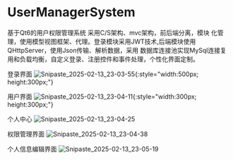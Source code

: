 # UserManagerSystem
基于Qt6的用户权限管理系统
采用C/S架构、mvc架构，前后端分离，模块 化管理，使用模型视图框架、代理。登录模块采用JWT技术,后端模块使用QHttpServer，使用Json传输、解析数据，采用 数据库连接池实现MySql连接复用和负载均衡，自定义登录、注册控件和事件处理，个性化界面定制。


登录界面
![Snipaste_2025-02-13_23-03-55](https://github.com/user-attachments/assets/e39f0dcf-1ce4-47c3-aa2d-5935b9ac6614){:style="width:500px; height:300px;"}

用户界面
![Snipaste_2025-02-13_23-04-11](https://github.com/user-attachments/assets/7c336d5b-4693-456d-a01d-ffa82631233b){:style="width:300px; height:300px;"}

个人中心
![Snipaste_2025-02-13_23-04-25](https://github.com/user-attachments/assets/5f289230-d2f9-45aa-aeb0-77754a025175)

权限管理界面
![Snipaste_2025-02-13_23-04-38](https://github.com/user-attachments/assets/aebfd91c-37ac-462d-9be5-b60f87717c04)

个人信息编辑界面
![Snipaste_2025-02-13_23-05-19](https://github.com/user-attachments/assets/57592460-c39b-479e-9198-1f62fac56f51)


